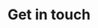 ---
title: "Get in touch"
description: "Become a part of the Samiti and help us grow improve as a community."
draft: false
bg_image: "images/vpt21.jpg"
---